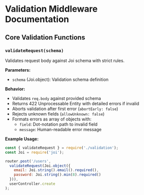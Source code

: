 # Validation Middleware Documentation

## Core Validation Functions

### `validateRequest(schema)`
Validates request body against Joi schema with strict rules.

**Parameters:**
- `schema` (Joi.object): Validation schema definition

**Behavior:**
- Validates `req.body` against provided schema
- Returns 422 Unprocessable Entity with detailed errors if invalid
- Aborts validation after first error (`abortEarly: false`)
- Rejects unknown fields (`allowUnknown: false`)
- Formats errors as array of objects with:
  - `field`: Dot-notation path to invalid field
  - `message`: Human-readable error message

**Example Usage:**
```javascript
const { validateRequest } = require('./validation');
const Joi = require('joi');

router.post('/users', 
  validateRequest(Joi.object({
    email: Joi.string().email().required(),
    password: Joi.string().min(8).required()
  })),
  userController.create
);